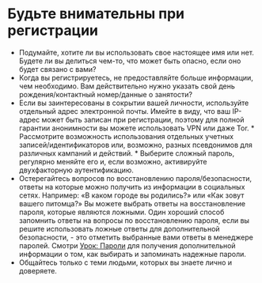 [Title]: # (Будьте внимательны при регистрации)
[Order]: # (1)

# Будьте внимательны при регистрации 

* Подумайте, хотите ли вы использовать свое настоящее имя или нет. Будете ли вы делиться чем-то, что может быть опасно, если оно будет связано с вами?
* Когда вы регистрируетесь, не предоставляйте больше информации, чем необходимо. Вам действительно нужно указать свой день рождения/контактный номер/данные о занятости?
* Если вы заинтересованы в сокрытии вашей личности, используйте отдельный адрес электронной почты. Имейте в виду, что ваш IP-адрес может быть записан при регистрации, поэтому для полной гарантии анонимности вы можете использовать VPN или даже Tor. * Рассмотрите возможность использования отдельных учетных записей/идентификаторов или, возможно, разных псевдонимов для различных кампаний и действий. * Выберите сложный пароль, регулярно меняйте его и, если возможно, активируйте двухфакторную аутентификацию.
* Остерегайтесь вопросов по восстановлению пароля/безопасности, ответы на которые можно получить из информации в социальных сетях. Например: «В каком городе вы родились?» или «Как зовут вашего питомца?» Вы можете выбрать ответы на восстановление пароля, которые являются ложными. Один хороший способ запомнить ответы на вопросы по восстановлению пароля, если вы решите использовать ложные ответы для дополнительной безопасности, - это отметить выбранные вами ответы в менеджере паролей. Смотри [Урок: Пароли](umbrella://lesson/passwords/1) для получения дополнительной информации о том, как выбирать и запоминать надежные пароли.
* Общайтесь только с теми людьми, которых вы знаете лично и доверяете.